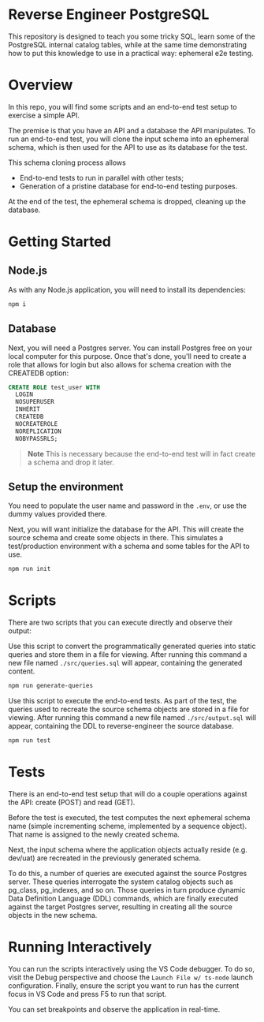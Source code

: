 # Reverse Engineer PostgreSQL

This repository is designed to teach you some tricky SQL, learn some of the PostgreSQL internal catalog tables, while at the same time demonstrating how to put this knowledge to use in a practical way: ephemeral e2e testing.

# Overview

In this repo, you will find some scripts and an end-to-end test setup to exercise a simple API.

The premise is that you have an API and a database the API manipulates. To run an end-to-end test, you will clone the input schema into an ephemeral schema, which is then used for the API to use as its database for the test.

This schema cloning process allows

- End-to-end tests to run in parallel with other tests;
- Generation of a pristine database for end-to-end testing purposes.

At the end of the test, the ephemeral schema is dropped, cleaning up the database.

# Getting Started

## Node.js

As with any Node.js application, you will need to install its dependencies:

```sh
npm i
```

## Database

Next, you will need a Postgres server. You can install Postgres free on your local computer for this purpose. Once that's done, you'll need to create a role that allows for login but also allows for schema creation with the CREATEDB option:

```sql
CREATE ROLE test_user WITH
  LOGIN
  NOSUPERUSER
  INHERIT
  CREATEDB
  NOCREATEROLE
  NOREPLICATION
  NOBYPASSRLS;
```

> **Note** This is necessary because the end-to-end test will in fact create a schema and drop it later.

## Setup the environment

You need to populate the user name and password in the `.env`, or use the dummy values provided there.

Next, you will want initialize the database for the API. This will create the source schema and create some objects in there. This simulates a test/production environment with a schema and some tables for the API to use.

```sh
npm run init
```

# Scripts

There are two scripts that you can execute directly and observe their output:

Use this script to convert the programmatically generated queries into static queries and store them in a file for viewing. After running this command a new file named `./src/queries.sql` will appear, containing the generated content.

```sh
npm run generate-queries
```

Use this script to execute the end-to-end tests. As part of the test, the queries used to recreate the source schema objects are stored in a file for viewing. After running this command a new file named `./src/output.sql` will appear, containing the DDL to reverse-engineer the source database.

```sh
npm run test
```

# Tests

There is an end-to-end test setup that will do a couple operations against the API: create (POST) and read (GET).

Before the test is executed, the test computes the next ephemeral schema name (simple incrementing scheme, implemented by a sequence object). That name is assigned to the newly created schema.

Next, the input schema where the application objects actually reside (e.g. dev/uat) are recreated in the previously generated schema.

To do this, a number of queries are executed against the source Postgres server. These queries interrogate the system catalog objects such as pg_class, pg_indexes, and so on. Those queries in turn produce dynamic Data Definition Language (DDL) commands, which are finally executed against the target Postgres server, resulting in creating all the source objects in the new schema.

# Running Interactively

You can run the scripts interactively using the VS Code debugger. To do so, visit the Debug perspective and choose the `Launch File w/ ts-node` launch configuration. Finally, ensure the script you want to run has the current focus in VS Code and press F5 to run that script.

You can set breakpoints and observe the application in real-time.

